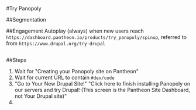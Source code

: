 #Try Panopoly

##Segmentation


##Engagement
Autoplay (always) when new users reach `https://dashboard.pantheon.io/products/try_panopoly/spinup`, referred to from `https://www.drupal.org/try-drupal` 
##
##Steps

1. Wait for "Creating your Panopoly site on Pantheon"
2. Wait for current URL to contain `#dev/code`
3. "Go to Your New Drupal Site!" "Click here to finish installing Panopoly on our servers and try Drupal! (This screen is the Pantheon Site Dashboard, not Your Drupal site)"
4.
